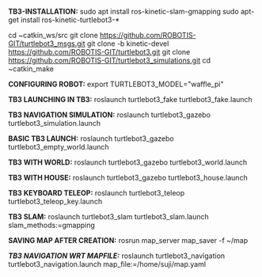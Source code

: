 **TB3-INSTALLATION:**
sudo apt install ros-kinetic-slam-gmapping
sudo apt-get install ros-kinetic-turtlebot3-*

cd ~catkin_ws/src
git clone https://github.com/ROBOTIS-GIT/turtlebot3_msgs.git
git clone -b kinetic-devel https://github.com/ROBOTIS-GIT/turtlebot3.git
git clone https://github.com/ROBOTIS-GIT/turtlebot3_simulations.git
cd ~catkin_make

**CONFIGURING ROBOT:**
export TURTLEBOT3_MODEL="waffle_pi"

**TB3 LAUNCHING IN TB3:**
roslaunch turtlebot3_fake turtlebot3_fake.launch

**TB3 NAVIGATION SIMULATION:**
roslaunch turtlebot3_gazebo turtlebot3_simulation.launch

**BASIC TB3 LAUNCH:**
roslaunch turtlebot3_gazebo turtlebot3_empty_world.launch

**TB3 WITH WORLD:**
roslaunch turtlebot3_gazebo turtlebot3_world.launch

**TB3 WITH HOUSE:**
roslaunch turtlebot3_gazebo turtlebot3_house.launch

**TB3 KEYBOARD TELEOP:**
roslaunch turtlebot3_teleop turtlebot3_teleop_key.launch

**TB3 SLAM:**
roslaunch turtlebot3_slam turtlebot3_slam.launch slam_methods:=gmapping

**SAVING MAP AFTER CREATION:**
rosrun map_server map_saver -f ~/map

***TB3 NAVIGATION WRT MAPFILE:***
roslaunch turtlebot3_navigation turtlebot3_navigation.launch map_file:=/home/suji/map.yaml
